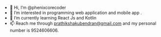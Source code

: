 - 👋 Hi, I’m @phenixcorecoder
- 👀 I’m interested in programming web application and mobile app .
- 🌱 I’m currently learning React Js and Kotlin
- 📫 Reach me through prathikshakubendran@gmail.com and my personal number is 9524606606.


<!---
phenixcorecoder/phenixcorecoder is a ✨ special ✨ repository because its `README.md` (this file) appears on your GitHub profile.
You can click the Preview link to take a look at your changes.
--->
